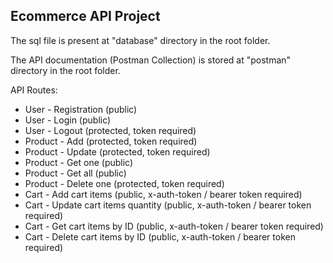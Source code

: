 ## Ecommerce API Project

The sql file is present at "database" directory in the root folder.

The API documentation (Postman Collection) is stored at "postman" directory in the root folder.

API Routes:

- User - Registration (public)
- User - Login (public)
- User - Logout (protected, token required)
- Product - Add (protected, token required)
- Product - Update (protected, token required)
- Product - Get one (public)
- Product - Get all (public)
- Product - Delete one (protected, token required)
- Cart - Add cart items (public, x-auth-token / bearer token required)
- Cart - Update cart items quantity (public, x-auth-token / bearer token required)
- Cart - Get cart items by ID (public, x-auth-token / bearer token required)
- Cart - Delete cart items by ID (public, x-auth-token / bearer token required)
